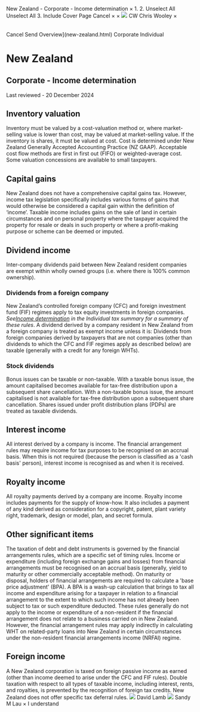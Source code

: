 New Zealand - Corporate - Income determination
×
1.
2.
Unselect All
Unselect All
3.
Include Cover Page
Cancel
×
×
![](-/media/world-wide-tax-summaries/attachments/global---chris-wooley.ashx%3Frev=ac5e5f3223b34096b1afc2a6009c7320&revision=ac5e5f32-23b3-4096-b1af-c2a6009c7320&hash=859B7ADC84DC2CBEC9760E9E6EE7DE6D0A8BFCDF)
CW
Chris Wooley
×
######
Cancel
Send
Overview](new-zealand.html)
Corporate
Individual
# New Zealand
## Corporate - Income determination
Last reviewed - 20 December 2024
## Inventory valuation
Inventory must be valued by a cost-valuation method or, where market-selling value is lower than cost, may be valued at market-selling value. If the inventory is shares, it must be valued at cost. Cost is determined under New Zealand Generally Accepted Accounting Practice (NZ GAAP). Acceptable cost flow methods are first in first out (FIFO) or weighted-average cost. Some valuation concessions are available to small taxpayers.
## Capital gains
New Zealand does not have a comprehensive capital gains tax. However, income tax legislation specifically includes various forms of gains that would otherwise be considered a capital gain within the definition of ‘income’. Taxable income includes gains on the sale of land in certain circumstances and on personal property where the taxpayer acquired the property for resale or deals in such property or where a profit-making purpose or scheme can be deemed or imputed.
## Dividend income
Inter-company dividends paid between New Zealand resident companies are exempt within wholly owned groups (i.e. where there is 100% common ownership).
### Dividends from a foreign company
New Zealand’s controlled foreign company (CFC) and foreign investment fund (FIF) regimes apply to tax equity investments in foreign companies. *See*[*Income determination*](new-zealand/individual/income-determination.html) *in the Individual tax summary for a summary of these rules*.
A dividend derived by a company resident in New Zealand from a foreign company is treated as exempt income unless it is:
Dividends from foreign companies derived by taxpayers that are not companies (other than dividends to which the CFC and FIF regimes apply as described below) are taxable (generally with a credit for any foreign WHTs).
### Stock dividends
Bonus issues can be taxable or non-taxable. With a taxable bonus issue, the amount capitalised becomes available for tax-free distribution upon a subsequent share cancellation. With a non-taxable bonus issue, the amount capitalised is not available for tax-free distribution upon a subsequent share cancellation.
Shares issued under profit distribution plans (PDPs) are treated as taxable dividends.
## Interest income
All interest derived by a company is income. The financial arrangement rules may require income for tax purposes to be recognised on an accrual basis. When this is not required (because the person is classified as a 'cash basis' person), interest income is recognised as and when it is received.
## Royalty income
All royalty payments derived by a company are income. Royalty income includes payments for the supply of know-how. It also includes a payment of any kind derived as consideration for a copyright, patent, plant variety right, trademark, design or model, plan, and secret formula.
## Other significant items
The taxation of debt and debt instruments is governed by the financial arrangements rules, which are a specific set of timing rules. Income or expenditure (including foreign exchange gains and losses) from financial arrangements must be recognised on an accrual basis (generally, yield to maturity or other commercially acceptable method). On maturity or disposal, holders of financial arrangements are required to calculate a 'base price adjustment' (BPA). A BPA is a wash-up calculation that brings to tax all income and expenditure arising for a taxpayer in relation to a financial arrangement to the extent to which such income has not already been subject to tax or such expenditure deducted.
These rules generally do not apply to the income or expenditure of a non-resident if the financial arrangement does not relate to a business carried on in New Zealand. However, the financial arrangement rules may apply indirectly in calculating WHT on related-party loans into New Zealand in certain circumstances under the non-resident financial arrangements income (NRFAI) regime.
## Foreign income
A New Zealand corporation is taxed on foreign passive income as earned (other than income deemed to arise under the CFC and FIF rules). Double taxation with respect to all types of taxable income, including interest, rents, and royalties, is prevented by the recognition of foreign tax credits.
New Zealand does not offer specific tax deferral rules.
![](-/media/world-wide-tax-summaries/attachments/new-zealand---david-lamb.ashx%3Frev=b59c17c52d724844b03e4649a2439063&revision=b59c17c5-2d72-4844-b03e-4649a2439063&hash=13D39D2E0365C6694197B2DAEC4CF1BF51B33DC3)
David Lamb
![](-/media/world-wide-tax-summaries/newzealandsandy-m-launew-zealand--sandy-laupng20220531205057751.ashx%3Frev=420d6a26d17848f686e43f8ca0c30f7e&revision=420d6a26-d178-48f6-86e4-3f8ca0c30f7e&hash=AE66C398FBB5B870D9EFBF0891975B437E5F5F2F)
Sandy M Lau
×
I understand